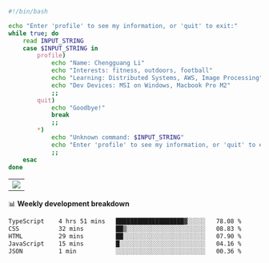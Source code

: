 ```bash
#!/bin/bash

echo "Enter 'profile' to see my information, or 'quit' to exit:"
while true; do
    read INPUT_STRING
    case $INPUT_STRING in
        profile)
            echo "Name: Chengguang Li"
            echo "Interests: fitness, outdoors, football"
            echo "Learning: Distributed Systems, AWS, Image Processing"
            echo "Dev Devices: MSI on Windows, Macbook Pro M2"
            ;;
        quit)
            echo "Goodbye!"
            break
            ;;
        *)
            echo "Unknown command: $INPUT_STRING"
            echo "Enter 'profile' to see my information, or 'quit' to exit:"
            ;;
    esac
done

```

<!--Contribution Graph-->
<table>
  <tr>
    <td>
      <picture>
        <source media="(prefers-color-scheme: light)" srcset="https://github-readme-activity-graph.vercel.app/graph?username=chengguang-li&theme=xcode&bg_color=FF000000&color=000000&hide_border=true" />
        <img src="https://github-readme-activity-graph.vercel.app/graph?username=chengguang-li&theme=xcode&bg_color=FF000000&hide_border=true" />
      </picture>
  </tr>
</table>

📊 **Weekly development breakdown**

<!--START_SECTION:waka-->

```txt
TypeScript    4 hrs 51 mins   ███████████████████▓░░░░░   78.08 %
CSS           32 mins         ██▒░░░░░░░░░░░░░░░░░░░░░░   08.83 %
HTML          29 mins         ██░░░░░░░░░░░░░░░░░░░░░░░   07.90 %
JavaScript    15 mins         █░░░░░░░░░░░░░░░░░░░░░░░░   04.16 %
JSON          1 min           ░░░░░░░░░░░░░░░░░░░░░░░░░   00.36 %
```

<!--END_SECTION:waka-->


